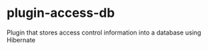 plugin-access-db
================

Plugin that stores access control information into a database using Hibernate
